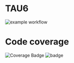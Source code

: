 # TAU6
![example workflow](https://github.com/Fancia96/TAU6/actions/workflows/github-actions-demo.yml/badge.svg)

# Code coverage 
![Coverage Badge](https://img.shields.io/endpoint?url=https://gist.githubusercontent.com/Fancia96/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/raw/TAU6_coverage.json)
![badge](https://img.shields.io/endpoint?url=https://gist.githubusercontent.com/Fancia96/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/raw/answer.json)
